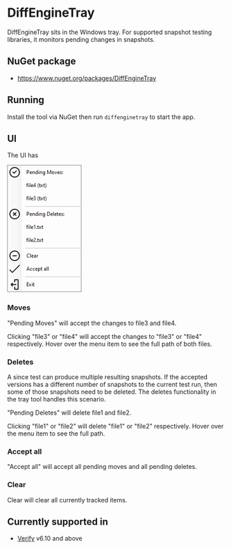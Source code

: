 <!--
GENERATED FILE - DO NOT EDIT
This file was generated by [MarkdownSnippets](https://github.com/SimonCropp/MarkdownSnippets).
Source File: /docs/mdsource/tray.source.md
To change this file edit the source file and then run MarkdownSnippets.
-->

# DiffEngineTray

DiffEngineTray sits in the Windows tray. For supported snapshot testing libraries, it monitors pending changes in snapshots.


## NuGet package

 * https://www.nuget.org/packages/DiffEngineTray


## Running

Install the tool via NuGet then run `diffenginetray` to start the app.


## UI

The UI has

<img src="src\DiffEngineTray.Tests\MenuBuilderTest.Full.verified.png">


### Moves

"Pending Moves" will accept the changes to file3 and file4.

Clicking "file3" or "file4" will accept the changes to  "file3" or "file4" respectively. Hover over the menu item to see the full path of both files.


### Deletes

A since test can produce multiple resulting snapshots. If the accepted versions has a different number of snapshots to the current test run, then some of those snapshots need to be deleted. The deletes functionality in the tray tool handles this scenario.

"Pending Deletes" will delete file1 and file2.

Clicking "file1" or "file2" will delete "file1" or "file2" respectively. Hover over the menu item to see the full path.


### Accept all

"Accept all" will accept all pending moves and all pending deletes.


### Clear

Clear will clear all currently tracked items.


## Currently supported in

 * [Verify](https://github.com/VerifyTests/Verify) v6.10 and above
